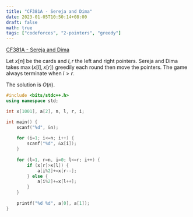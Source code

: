 ```yaml
---
title: "CF381A - Sereja and Dima"
date: 2023-01-05T10:50:14+08:00
draft: false
math: true
tags: ["codeforces", "2-pointers", "greedy"]
---
```


[CF381A - Sereja and Dima](https://codeforces.com/problemset/problem/381/A)

Let $x[n]$ be the cards and $l, r$ the left and right pointers. Sereja and Dima takes $\max(x[l], x[r])$ greedily each round then move the pointers. The game always terminate when $l>r$.

The solution is $O(n)$.

```cpp
#include <bits/stdc++.h>
using namespace std;

int x[1001], a[2], n, l, r, i;

int main() {
    scanf("%d", &n);
    
    for (i=1; i<=n; i++) {
        scanf("%d", &x[i]);
    }
    
    for (l=1, r=n, i=0; l<=r; i++) {
        if (x[r]>x[l]) {
            a[i%2]+=x[r--];
        } else {
            a[i%2]+=x[l++];
        }
    }
    
    printf("%d %d", a[0], a[1]);
}
```